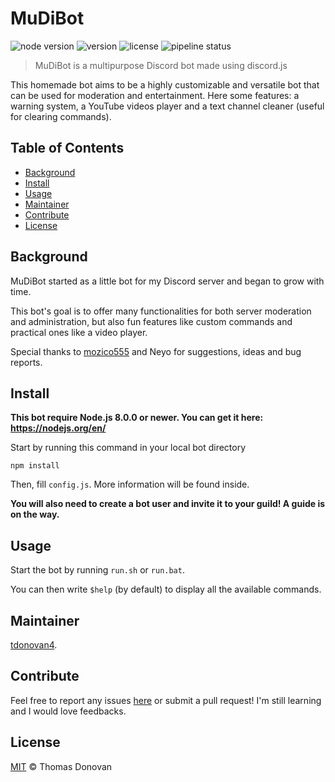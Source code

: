# MuDiBot

![node version](https://img.shields.io/badge/node-%3E%3D8.0.0-green.svg)
![version](https://img.shields.io/github/release/tdonovan4/MuDiBot.svg)
![license](https://img.shields.io/github/license/tdonovan4/MuDiBot.svg)
![pipeline status](https://gitlab.com/tdonovan4/MuDiBot/badges/master/pipeline.svg)

> MuDiBot is a multipurpose Discord bot made using discord.js

This homemade bot aims to be a highly customizable and versatile bot that can be used for moderation and entertainment. Here some features: a warning system, a YouTube videos player and a text channel cleaner (useful for clearing commands).

## Table of Contents
- [Background](#background)
- [Install](#install)
- [Usage](#usage)
- [Maintainer](#maintainer)
- [Contribute](#contribute)
- [License](#license)

## Background
MuDiBot started as a little bot for my Discord server and began to grow with time.

This bot's goal is to offer many functionalities for both server moderation and administration, but also fun features like custom commands and practical ones like a video player.

Special thanks to [mozico555](https://github.com/mozico555) and Neyo for suggestions, ideas and bug reports.

## Install
**This bot require Node.js 8.0.0 or newer. You can get it here: https://nodejs.org/en/**

Start by running this command in your local bot directory
```
npm install
```

Then, fill `config.js`. More information will be found inside.

**You will also need to create a bot user and invite it to your guild! A guide is on the way.**

## Usage
Start the bot by running `run.sh` or `run.bat`.

You can then write `$help` (by default) to display all the available commands.

## Maintainer
[tdonovan4](https://github.com/tdonovan4).

## Contribute
Feel free to report any issues [here](https://github.com/tdonovan4/MuDiBot/issues) or submit a pull request!
I'm still learning and I would love feedbacks.

## License
[MIT](LICENSE) © Thomas Donovan
